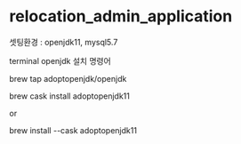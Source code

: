 # relocation_admin_application

셋팅환경 : openjdk11, mysql5.7

terminal openjdk 설치 명령어

brew tap adoptopenjdk/openjdk

brew cask install adoptopenjdk11

or
 
brew install --cask adoptopenjdk11